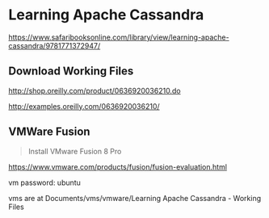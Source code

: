# Learning Apache Cassandra

https://www.safaribooksonline.com/library/view/learning-apache-cassandra/9781771372947/

## Download Working Files

http://shop.oreilly.com/product/0636920036210.do

http://examples.oreilly.com/0636920036210/

## VMWare Fusion

> Install VMware Fusion 8 Pro

https://www.vmware.com/products/fusion/fusion-evaluation.html

vm password: ubuntu

vms are at Documents/vms/vmware/Learning Apache Cassandra - Working Files
